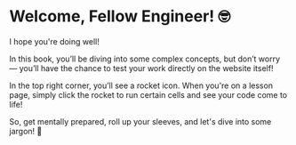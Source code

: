 # Welcome, Fellow Engineer! 🤓

I hope you're doing well!

In this book, you’ll be diving into some complex concepts, but don’t worry — you’ll have the chance to test your work directly on the website itself! 

In the top right corner, you’ll see a rocket icon. When you're on a lesson page, simply click the rocket to run certain cells and see your code come to life!

So, get mentally prepared, roll up your sleeves, and let's dive into some jargon! 🚀


```{tableofcontents}
```
